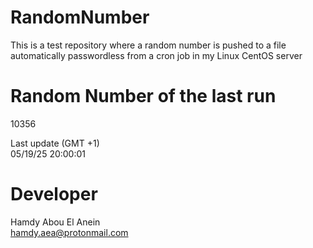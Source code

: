 # RandomNumber    
This is a test repository where a random number is pushed to a file automatically passwordless from a cron job in my Linux CentOS server    
# Random Number of the last run   
10356
      
Last update (GMT +1)    
05/19/25 20:00:01
# Developer    
Hamdy Abou El Anein   
hamdy.aea@protonmail.com
